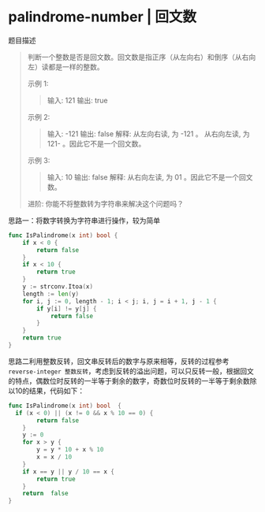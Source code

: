 # palindrome-number | 回文数

题目描述

> 判断一个整数是否是回文数。回文数是指正序（从左向右）和倒序（从右向左）读都是一样的整数。
>
> 示例 1:
> > 输入: 121
> > 输出: true
>
> 示例 2:
> > 输入: -121
> > 输出: false
> > 解释: 从左向右读, 为 -121 。 从右向左读, 为 121- 。因此它不是一个回文数。
>
> 示例 3:
> > 输入: 10
> > 输出: false
> > 解释: 从右向左读, 为 01 。因此它不是一个回文数。
> 
> 进阶:
> 你能不将整数转为字符串来解决这个问题吗？



思路一：将数字转换为字符串进行操作，较为简单

```go
func IsPalindrome(x int) bool {
	if x < 0 {
		return false
	}
	if x < 10 {
		return true
	}
	y := strconv.Itoa(x)
	length := len(y)
	for i, j := 0, length - 1; i < j; i, j = i + 1, j - 1 {
		if y[i] != y[j] {
			return false
		}
	}
	return true
}
```



思路二利用整数反转，回文串反转后的数字与原来相等，反转的过程参考`reverse-integer 整数反转`，考虑到反转的溢出问题，可以只反转一般，根据回文的特点，偶数位时反转的一半等于剩余的数字，奇数位时反转的一半等于剩余数除以10的结果，代码如下：

```go
func IsPalindrome(x int) bool  {
  if (x < 0) || (x != 0 && x % 10 == 0) {
		return false
	}
	y := 0
	for x > y {
		y = y * 10 + x % 10
		x = x / 10
	}
	if x == y || y / 10 == x {
		return true
	}
	return  false
}
```

